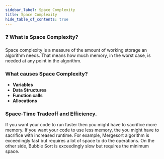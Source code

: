 ```yaml
---
sidebar_label: Space Complexity
title: Space Complexity
hide_table_of_contents: true
---
```

  
### ❓ What is Space Complexity?
Space complexity is a measure of the amount of working storage an algorithm
needs. That means how much memory, in the worst case, is needed at any point in
the algorithm.

### What causes Space Complexity? 

- **Variables**
- **Data Structures**
- **Function calls**
- **Allocations**

### Space-Time Tradeoff and Efficiency.

If you want your code to run faster then you might have to sacrifice more memory.
If you want your code to use less memory, the you might have to sacrifice with
increased runtime.
For example, Mergesort algorithm is exceedingly fast but requires a lot of space to
do the operations. On the other side, Bubble Sort is exceedingly slow but requires
the minimum space.